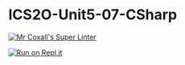 # ICS2O-Unit5-07-CSharp

[![Mr Coxall's Super Linter](https://github.com/Evgeny-Vovk/ICS2O-Unit5-07-CSharp/workflows/Mr%20Coxall's%20Super%20Linter/badge.svg)](https://github.com/Evgeny-Vovk/ICS2O-Unit5-07-CSharp/actions)

[![Run on Repl.it](https://repl.it/badge/github/Evgeny-Vovk/ICS2O-Unit5-07-CSharp)](https://repl.it/github/Evgeny-Vovk/ICS2O-Unit5-07-CSharp)
